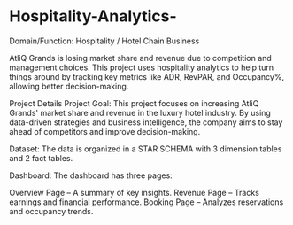 # Hospitality-Analytics-
Domain/Function: Hospitality / Hotel Chain Business

AtliQ Grands is losing market share and revenue due to competition and management choices. This project uses hospitality analytics to help turn things around by tracking key metrics like ADR, RevPAR, and Occupancy%, allowing better decision-making.



Project Details
Project Goal: This project focuses on increasing AtliQ Grands' market share and revenue in the luxury hotel industry. By using data-driven strategies and business intelligence, the company aims to stay ahead of competitors and improve decision-making.

Dataset: The data is organized in a STAR SCHEMA with 3 dimension tables and 2 fact tables.

Dashboard: The dashboard has three pages:

Overview Page – A summary of key insights.
Revenue Page – Tracks earnings and financial performance.
Booking Page – Analyzes reservations and occupancy trends.
